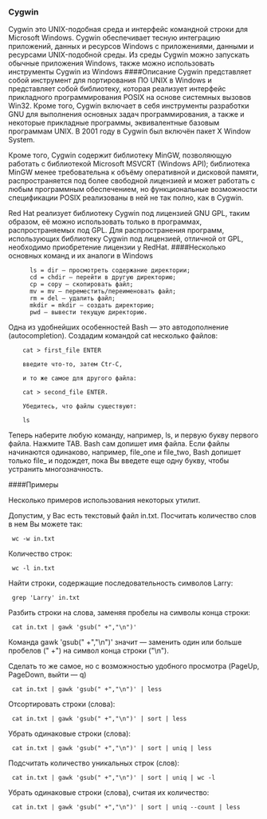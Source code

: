 ### Cygwin
 
Cygwin это UNIX-подобная среда и интерфейс командной строки для Microsoft Windows. Cygwin обеспечивает тесную интеграцию приложений, данных и ресурсов Windows с приложениями, данными и ресурсами UNIX-подобной среды. Из среды Cygwin можно запускать обычные приложения Windows, также можно использовать инструменты Cygwin из Windows
####Описание 
Cygwin представляет собой инструмент для портирования ПО UNIX в Windows и представляет собой библиотеку, которая реализует интерфейс прикладного программирования POSIX на основе системных вызовов Win32. Кроме того, Cygwin включает в себя инструменты разработки GNU для выполнения основных задач программирования, а также и некоторые прикладные программы, эквивалентные базовым программам UNIX. В 2001 году в Cygwin был включён пакет X Window System.

Кроме того, Cygwin содержит библиотеку MinGW, позволяющую работать с библиотекой Microsoft MSVCRT (Windows API); библиотека MinGW менее требовательна к объёму оперативной и дисковой памяти, распространяется под более свободной лицензией и может работать с любым программным обеспечением, но функциональные возможности спецификации POSIX реализованы в ней не так полно, как в Cygwin.

Red Hat реализует библиотеку Cygwin под лицензией GNU GPL, таким образом, её можно использовать только в программах, распространяемых под GPL. Для распространения программ, использующих библиотеку Cygwin под лицензией, отличной от GPL, необходимо приобретение лицензии у RedHat.
####Несколько основных команд и их аналоги в Windows

          ls = dir — просмотреть содержание директории;
          cd = chdir — перейти в другую директорию;
          cp = copy — скопировать файл;
          mv = mv — переместить/переименовать файл;
          rm = del — удалить файл;
          mkdir = mkdir — создать директорию;
          pwd — вывести текущую директорию.
Одна из удобнейших особенностей Bash — это автодополнение (autocompletion). Создадим командой cat несколько файлов:

        cat > first_file ENTER

        введите что-то, затем Ctr-C,

        и то же самое для другого файла:

        cat > second_file ENTER.

        Убедитесь, что файлы существуют:

        ls

Теперь наберите любую команду, например, ls, и первую букву первого файла. Нажмите TAB. Bash сам допишет имя файла. Если файлы начинаются одинаково, например, file_one и file_two, Bash допишет только file_ и подождет, пока Вы введете еще одну букву, чтобы устранить многозначность.

####Примеры

Несколько примеров использования некоторых утилит.

Допустим, у Вас есть текстовый файл in.txt. Посчитать количество слов в нем Вы можете так:

     wc -w in.txt

Количество строк:

     wc -l in.txt

Найти строки, содержащие последовательность символов Larry:

     grep 'Larry' in.txt

Разбить строки на слова, заменяя пробелы на символы конца строки:

     cat in.txt | gawk 'gsub(" +","\n")'

Команда gawk 'gsub(" +","\n")' значит — заменить один или больше пробелов (" +") на символ конца строки ("\n").

Сделать то же самое, но с возможностью удобного просмотра (PageUp, PageDown, выйти — q)

     cat in.txt | gawk 'gsub(" +","\n")' | less

Отсортировать строки (слова):

     cat in.txt | gawk 'gsub(" +","\n")' | sort | less

Убрать одинаковые строки (слова):

     cat in.txt | gawk 'gsub(" +","\n")' | sort | uniq | less

Подсчитать количество уникальных строк (слов):

     cat in.txt | gawk 'gsub(" +","\n")' | sort | uniq | wc -l

Убрать одинаковые строки (слова), считая их количество:

     cat in.txt | gawk 'gsub(" +","\n")' | sort | uniq --count | less